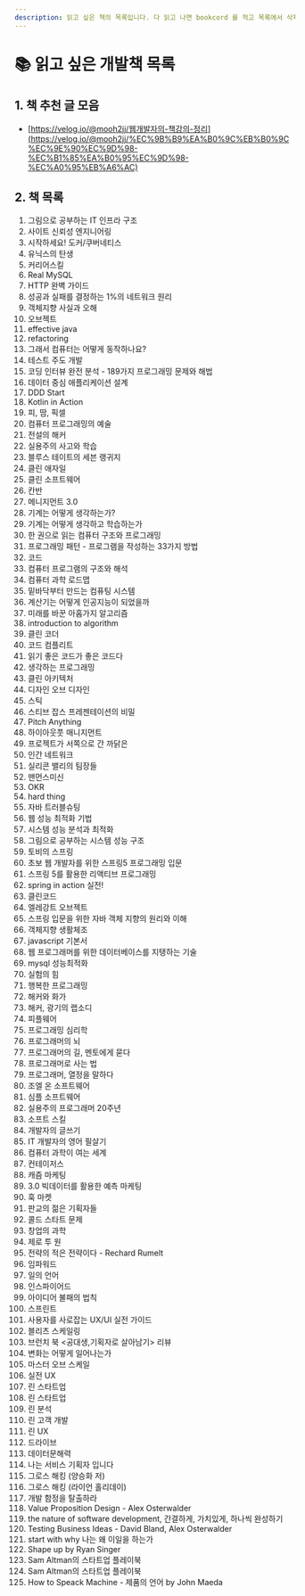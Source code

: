 ```yaml
---
description: 읽고 싶은 책의 목록입니다. 다 읽고 나면 bookcord 를 적고 목록에서 삭제합니다.
---
```


# 📚 읽고 싶은 개발책 목록

## 1. 책 추천 글 모음&#x20;

* [https://velog.io/@mooh2jj/웹개발자의-책강의-정리](https://velog.io/@mooh2jj/%EC%9B%B9%EA%B0%9C%EB%B0%9C%EC%9E%90%EC%9D%98-%EC%B1%85%EA%B0%95%EC%9D%98-%EC%A0%95%EB%A6%AC)

## 2. 책 목록

1. 그림으로 공부하는 IT 인프라 구조
2. 사이트 신뢰성 엔지니어링
3. 시작하세요! 도커/쿠버네티스
4. 유닉스의 탄생
5. 커리어스킬
6. Real MySQL
7. HTTP 완벽 가이드
8. 성공과 실패를 결정하는 1%의 네트워크 원리
9. 객체지향 사실과 오해
10. 오브젝트
11. effective java
12. refactoring
13. 그래서 컴퓨터는 어떻게 동작하나요?
14. 테스트 주도 개발&#x20;
15. 코딩 인터뷰 완전 분석 - 189가지 프로그래밍 문제와 해법
16. 데이터 중심 애플리케이션 설계&#x20;
17. DDD Start&#x20;
18. Kotlin in Action&#x20;
19. 피, 땀, 픽셀&#x20;
20. 컴퓨터 프로그래밍의 예술&#x20;
21. 전설의 해커&#x20;
22. 실용주의 사고와 학습&#x20;
23. 블루스 테이트의 세븐 랭귀지&#x20;
24. 클린 애자일&#x20;
25. 클린 소프트웨어&#x20;
26. 칸반&#x20;
27. 메니지먼트 3.0&#x20;
28. 기계는 어떻게 생각하는가?&#x20;
29. 기계는 어떻게 생각하고 학습하는가&#x20;
30. 한 권으로 읽는 컴퓨터 구조와 프로그래밍&#x20;
31. 프로그래밍 패턴 - 프로그램을 작성하는 33가지 방법
32. 코드
33. 컴퓨터 프로그램의 구조와 해석&#x20;
34. 컴퓨터 과학 로드맵
35. 밑바닥부터 만드는 컴퓨팅 시스템
36. 계산기는 어떻게 인공지능이 되었을까&#x20;
37. 미래를 바꾼 아홉가지 알고리즘&#x20;
38. introduction to algorithm&#x20;
39. 클린 코더&#x20;
40. 코드 컴플리트&#x20;
41. 읽기 좋은 코드가 좋은 코드다&#x20;
42. 생각하는 프로그래밍&#x20;
43. 클린 아키텍처&#x20;
44. 디자인 오브 디자인&#x20;
45. 스틱&#x20;
46. 스티브 잡스 프레젠테이션의 비밀&#x20;
47. Pitch Anything&#x20;
48. 하이아웃풋 매니지먼트&#x20;
49. 프로젝트가 서쪽으로 간 까닭은&#x20;
50. 인간 네트워크&#x20;
51. 실리콘 밸리의 팀장들&#x20;
52. 맨먼스미신&#x20;
53. OKR&#x20;
54. hard thing&#x20;
55. 자바 트러블슈팅&#x20;
56. 웹 성능 최적화 기법&#x20;
57. 시스템 성능 분석과 최적화&#x20;
58. 그림으로 공부하는 시스템 성능 구조&#x20;
59. 토비의 스프링&#x20;
60. 초보 웹 개발자를 위한 스프링5 프로그래밍 입문&#x20;
61. 스프링 5를 활용한 리액티브 프로그래밍&#x20;
62. spring in action 실전!&#x20;
63. 클린코드&#x20;
64. 엘레강트 오브젝트&#x20;
65. 스프링 입문을 위한 자바 객체 지향의 원리와 이해&#x20;
66. 객체지향 생활체조&#x20;
67. javascript 기본서&#x20;
68. 웹 프로그래머를 위한 데이터베이스를 지탱하는 기술&#x20;
69. mysql 성능최적화&#x20;
70. 실험의 힘
71. 행복한 프로그래밍&#x20;
72. 해커와 화가&#x20;
73. 해커, 광기의 랩소디&#x20;
74. 피플웨어&#x20;
75. 프로그래밍 심리학&#x20;
76. 프로그래머의 뇌&#x20;
77. 프로그래머의 길, 멘토에게 묻다&#x20;
78. 프로그래머로 사는 법&#x20;
79. 프로그래머, 열정을 말하다&#x20;
80. 조엘 온 소프트웨어&#x20;
81. 심플 소프트웨어&#x20;
82. 실용주의 프로그래머 20주년&#x20;
83. 소프트 스킬&#x20;
84. 개발자의 글쓰기&#x20;
85. IT 개발자의 영어 필살기&#x20;
86. 컴퓨터 과학이 여는 세계&#x20;
87. 컨테이저스&#x20;
88. 캐즘 마케팅&#x20;
89. 3.0 빅데이터를 활용한 예측 마케팅&#x20;
90. 훅 마켓&#x20;
91. 판교의 젊은 기획자들&#x20;
92. 콜드 스타트 문제&#x20;
93. 창업의 과학&#x20;
94. 제로 투 원&#x20;
95. 전략의 적은 전략이다 - Rechard Rumelt&#x20;
96. 임파워드&#x20;
97. 일의 언어&#x20;
98. 인스파이어드&#x20;
99. 아이디어 불패의 법칙&#x20;
100. 스프린트&#x20;
101. 사용자를 사로잡는 UX/UI 실전 가이드&#x20;
102. 블리츠 스케일링&#x20;
103. 브런치 북 <공대생,기획자로 살아남기> 리뷰
104. 변화는 어떻게 일어나는가&#x20;
105. 마스터 오브 스케일&#x20;
106. 실전 UX&#x20;
107. 린 스타트업&#x20;
108. 린 스타트업&#x20;
109. 린 분석&#x20;
110. 린 고객 개발&#x20;
111. 린 UX&#x20;
112. 드라이브&#x20;
113. 데이터문해력&#x20;
114. 나는 서비스 기획자 입니다&#x20;
115. 그로스 해킹 (양승화 저)&#x20;
116. 그로스 해킹 (라이언 홀리데이)&#x20;
117. 개발 함정을 탈출하라&#x20;
118. Value Proposition Design - Alex Osterwalder&#x20;
119. the nature of software development, 간결하게, 가치있게, 하나씩 완성하기&#x20;
120. Testing Business Ideas - David Bland, Alex Osterwalder&#x20;
121. start with why 나는 왜 이일을 하는가&#x20;
122. Shape up by Ryan Singer&#x20;
123. Sam Altman의 스타트업 플레이북&#x20;
124. Sam Altman의 스타트업 플레이북
125. How to Speack Machine - 제품의 언어 by John Maeda
